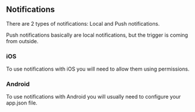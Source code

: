 ## Notifications

There are 2 types of notifications: Local and Push notifications.

Push notifications basically are local notifications, but the trigger is coming from outside.

### iOS

To use notifications with iOS you will need to allow them using permissions.

### Android

To use notifications with Android you will usually need to configure your app.json file.
